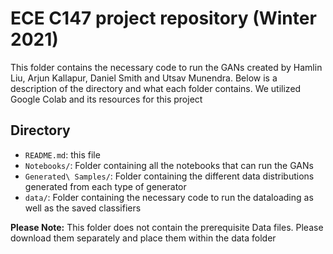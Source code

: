 # ECE C147 project repository (Winter 2021)

This folder contains the necessary code to run the GANs created by Hamlin Liu, Arjun Kallapur, Daniel Smith and Utsav Munendra. Below is a description of the directory and what each folder contains. We utilized Google Colab and its resources for this project

## Directory

* `README.md`: this file
* `Notebooks/`: Folder containing all the notebooks that can run the GANs
* `Generated\ Samples/`: Folder containing the different data distributions generated from each type of generator
* `data/`: Folder containing the necessary code to run the dataloading as well as the saved classifiers


**Please Note:** This folder does not contain the prerequisite Data files. Please download them separately and place them within the data folder
